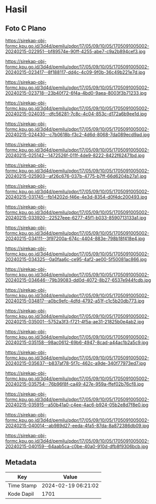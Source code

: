 # Hasil

## Foto C Plano

https://sirekap-obj-formc.kpu.go.id/3d4d/pemilu/pdpr/17/05/09/10/05/1705091005002-20240215-022951--bf89574e-90ff-4255-abe7-c9a2b894cef3.jpg

https://sirekap-obj-formc.kpu.go.id/3d4d/pemilu/pdpr/17/05/09/10/05/1705091005002-20240215-023417--8f188117-dd4c-4c09-9f0b-36c49b221e7d.jpg

https://sirekap-obj-formc.kpu.go.id/3d4d/pemilu/pdpr/17/05/09/10/05/1705091005002-20240215-023718--23b40f72-6f4a-4bd0-9aea-8003f3b71233.jpg

https://sirekap-obj-formc.kpu.go.id/3d4d/pemilu/pdpr/17/05/09/10/05/1705091005002-20240215-024035--dfc56281-7c8c-4c04-853c-d172a6b9ee1d.jpg

https://sirekap-obj-formc.kpu.go.id/3d4d/pemilu/pdpr/17/05/09/10/05/1705091005002-20240215-024430--c7b0618b-f3c2-4d6d-8068-7da089ecd9ad.jpg

https://sirekap-obj-formc.kpu.go.id/3d4d/pemilu/pdpr/17/05/09/10/05/1705091005002-20240215-025142--1472526f-011f-4de9-8222-8422f62471bd.jpg

https://sirekap-obj-formc.kpu.go.id/3d4d/pemilu/pdpr/17/05/09/10/05/1705091005002-20240215-025903--af26c676-037b-4775-b7ff-66d6204b27a1.jpg

https://sirekap-obj-formc.kpu.go.id/3d4d/pemilu/pdpr/17/05/09/10/05/1705091005002-20240215-031745--fb14202d-f46e-4e3d-8354-d0f4dc200493.jpg

https://sirekap-obj-formc.kpu.go.id/3d4d/pemilu/pdpr/17/05/09/10/05/1705091005002-20240215-033920--22527eee-6277-45f1-b033-8590713133a1.jpg

https://sirekap-obj-formc.kpu.go.id/3d4d/pemilu/pdpr/17/05/09/10/05/1705091005002-20240215-034111--3f97200a-674c-4404-883e-798b18f418e4.jpg

https://sirekap-obj-formc.kpu.go.id/3d4d/pemilu/pdpr/17/05/09/10/05/1705091005002-20240215-034325--0a0faa6c-ce95-4af2-ae00-5f50081ac866.jpg

https://sirekap-obj-formc.kpu.go.id/3d4d/pemilu/pdpr/17/05/09/10/05/1705091005002-20240215-034646--79b39083-dd0d-4072-8b27-6537e944fcdb.jpg

https://sirekap-obj-formc.kpu.go.id/3d4d/pemilu/pdpr/17/05/09/10/05/1705091005002-20240215-034817--a0bc9efc-4dfd-4792-a51f-c1c5b20db773.jpg

https://sirekap-obj-formc.kpu.go.id/3d4d/pemilu/pdpr/17/05/09/10/05/1705091005002-20240215-035001--5752a3f3-f721-4f5a-ae31-21825b0e4ab2.jpg

https://sirekap-obj-formc.kpu.go.id/3d4d/pemilu/pdpr/17/05/09/10/05/1705091005002-20240215-035158--98ac0612-69b6-4947-8cad-a44ac1b2a5c9.jpg

https://sirekap-obj-formc.kpu.go.id/3d4d/pemilu/pdpr/17/05/09/10/05/1705091005002-20240215-035637--b837af78-5f7c-462c-a9de-340f77973ed7.jpg

https://sirekap-obj-formc.kpu.go.id/3d4d/pemilu/pdpr/17/05/09/10/05/1705091005002-20240215-035754--76b96f8f-ca49-427e-959a-ffef02b76cf8.jpg

https://sirekap-obj-formc.kpu.go.id/3d4d/pemilu/pdpr/17/05/09/10/05/1705091005002-20240215-035915--a50b41a0-c4ee-4ac6-b924-05b2e8d7f8e0.jpg

https://sirekap-obj-formc.kpu.go.id/3d4d/pemilu/pdpr/17/05/09/10/05/1705091005002-20240215-040014--ab989d27-eeda-4fa5-87da-8a872386db09.jpg

https://sirekap-obj-formc.kpu.go.id/3d4d/pemilu/pdpr/17/05/09/10/05/1705091005002-20240215-040159--64aab5ca-c0be-40a0-910d-dfb8f9306bcb.jpg


## Metadata

| Key        | Value               |
| ---------- | ------------------- |
| Time Stamp | 2024-02-19 06:21:02 |
| Kode Dapil | 1701                |



